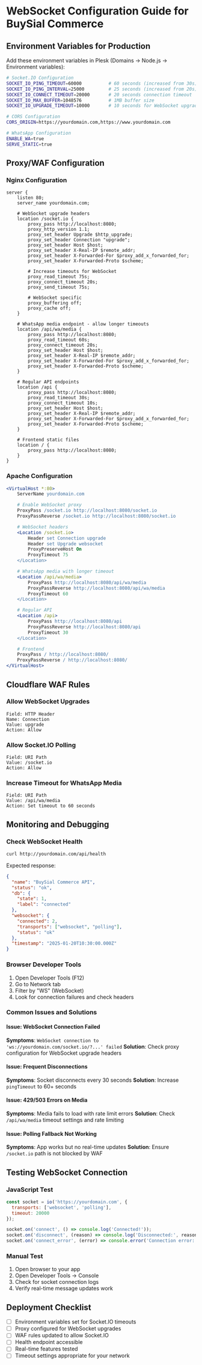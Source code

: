 # WebSocket Configuration Guide for BuySial Commerce

## Environment Variables for Production

Add these environment variables in Plesk (Domains → Node.js → Environment variables):

```bash
# Socket.IO Configuration
SOCKET_IO_PING_TIMEOUT=60000          # 60 seconds (increased from 30s)
SOCKET_IO_PING_INTERVAL=25000         # 25 seconds (increased from 20s)
SOCKET_IO_CONNECT_TIMEOUT=20000       # 20 seconds connection timeout
SOCKET_IO_MAX_BUFFER=1048576          # 1MB buffer size
SOCKET_IO_UPGRADE_TIMEOUT=10000       # 10 seconds for WebSocket upgrade

# CORS Configuration
CORS_ORIGIN=https://yourdomain.com,https://www.yourdomain.com

# WhatsApp Configuration
ENABLE_WA=true
SERVE_STATIC=true
```

## Proxy/WAF Configuration

### Nginx Configuration
```nginx
server {
    listen 80;
    server_name yourdomain.com;

    # WebSocket upgrade headers
    location /socket.io {
        proxy_pass http://localhost:8080;
        proxy_http_version 1.1;
        proxy_set_header Upgrade $http_upgrade;
        proxy_set_header Connection "upgrade";
        proxy_set_header Host $host;
        proxy_set_header X-Real-IP $remote_addr;
        proxy_set_header X-Forwarded-For $proxy_add_x_forwarded_for;
        proxy_set_header X-Forwarded-Proto $scheme;

        # Increase timeouts for WebSocket
        proxy_read_timeout 75s;
        proxy_connect_timeout 20s;
        proxy_send_timeout 75s;

        # WebSocket specific
        proxy_buffering off;
        proxy_cache off;
    }

    # WhatsApp media endpoint - allow longer timeouts
    location /api/wa/media {
        proxy_pass http://localhost:8080;
        proxy_read_timeout 60s;
        proxy_connect_timeout 20s;
        proxy_set_header Host $host;
        proxy_set_header X-Real-IP $remote_addr;
        proxy_set_header X-Forwarded-For $proxy_add_x_forwarded_for;
        proxy_set_header X-Forwarded-Proto $scheme;
    }

    # Regular API endpoints
    location /api {
        proxy_pass http://localhost:8080;
        proxy_read_timeout 30s;
        proxy_connect_timeout 10s;
        proxy_set_header Host $host;
        proxy_set_header X-Real-IP $remote_addr;
        proxy_set_header X-Forwarded-For $proxy_add_x_forwarded_for;
        proxy_set_header X-Forwarded-Proto $scheme;
    }

    # Frontend static files
    location / {
        proxy_pass http://localhost:8080;
    }
}
```

### Apache Configuration
```apache
<VirtualHost *:80>
    ServerName yourdomain.com

    # Enable WebSocket proxy
    ProxyPass /socket.io http://localhost:8080/socket.io
    ProxyPassReverse /socket.io http://localhost:8080/socket.io

    # WebSocket headers
    <Location /socket.io>
        Header set Connection upgrade
        Header set Upgrade websocket
        ProxyPreserveHost On
        ProxyTimeout 75
    </Location>

    # WhatsApp media with longer timeout
    <Location /api/wa/media>
        ProxyPass http://localhost:8080/api/wa/media
        ProxyPassReverse http://localhost:8080/api/wa/media
        ProxyTimeout 60
    </Location>

    # Regular API
    <Location /api>
        ProxyPass http://localhost:8080/api
        ProxyPassReverse http://localhost:8080/api
        ProxyTimeout 30
    </Location>

    # Frontend
    ProxyPass / http://localhost:8080/
    ProxyPassReverse / http://localhost:8080/
</VirtualHost>
```

## Cloudflare WAF Rules

### Allow WebSocket Upgrades
```
Field: HTTP Header
Name: Connection
Value: upgrade
Action: Allow
```

### Allow Socket.IO Polling
```
Field: URI Path
Value: /socket.io
Action: Allow
```

### Increase Timeout for WhatsApp Media
```
Field: URI Path
Value: /api/wa/media
Action: Set timeout to 60 seconds
```

## Monitoring and Debugging

### Check WebSocket Health
```bash
curl http://yourdomain.com/api/health
```

Expected response:
```json
{
  "name": "BuySial Commerce API",
  "status": "ok",
  "db": {
    "state": 1,
    "label": "connected"
  },
  "websocket": {
    "connected": 2,
    "transports": ["websocket", "polling"],
    "status": "ok"
  },
  "timestamp": "2025-01-20T10:30:00.000Z"
}
```

### Browser Developer Tools
1. Open Developer Tools (F12)
2. Go to Network tab
3. Filter by "WS" (WebSocket)
4. Look for connection failures and check headers

### Common Issues and Solutions

#### Issue: WebSocket Connection Failed
**Symptoms**: `WebSocket connection to 'ws://yourdomain.com/socket.io/?...' failed`
**Solution**: Check proxy configuration for WebSocket upgrade headers

#### Issue: Frequent Disconnections
**Symptoms**: Socket disconnects every 30 seconds
**Solution**: Increase `pingTimeout` to 60+ seconds

#### Issue: 429/503 Errors on Media
**Symptoms**: Media fails to load with rate limit errors
**Solution**: Check `/api/wa/media` timeout settings and rate limiting

#### Issue: Polling Fallback Not Working
**Symptoms**: App works but no real-time updates
**Solution**: Ensure `/socket.io` path is not blocked by WAF

## Testing WebSocket Connection

### JavaScript Test
```javascript
const socket = io('https://yourdomain.com', {
  transports: ['websocket', 'polling'],
  timeout: 20000
});

socket.on('connect', () => console.log('Connected!'));
socket.on('disconnect', (reason) => console.log('Disconnected:', reason));
socket.on('connect_error', (error) => console.error('Connection error:', error));
```

### Manual Test
1. Open browser to your app
2. Open Developer Tools → Console
3. Check for socket connection logs
4. Verify real-time message updates work

## Deployment Checklist

- [ ] Environment variables set for Socket.IO timeouts
- [ ] Proxy configured for WebSocket upgrades
- [ ] WAF rules updated to allow Socket.IO
- [ ] Health endpoint accessible
- [ ] Real-time features tested
- [ ] Timeout settings appropriate for your network
